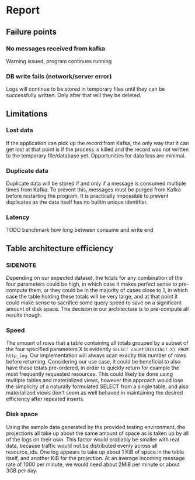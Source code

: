 # Report

## Failure points

### No messages received from kafka

Warning issued, program continues running

### DB write fails (network/server error)

Logs will continue to be stored in temporary files until they can be successfully written.
Only after that will they be deleted.

## Limitations

### Lost data

If the application can pick up the record from Kafka, the only way that it can get lost at that point is if the process is killed
and the record was not written to the temporary file/database yet. Opportunities for data loss are minimal.

### Duplicate data

Duplicate data will be stored if and only if a message is consumed multiple times from Kafka. To prevent this, messages must be purged from Kafka 
before restarting the program. It is practically impossible to prevent duplicates as the data itself has no builtin unique identifier.

### Latency

TODO benchmark how long between consume and write end

## Table architecture efficiency

### SIDENOTE

Depending on our expected dataset, the totals for any combination of the four parameters could be high, in which case it makes perfect sense to pre-compute them,
or they could be in the majority of cases close to 1, in which case the table holding these totals will be very large, and at that point it could make sense
to sacrifice some query speed to save on a significant amount of disk space. The decision in our architecture is to pre-compute all results though.

### Speed

The amount of rows that a table containing all totals grouped by a subset of the four specified parameters X is evidently 
`SELECT count(DISTINCT X) FROM http_log`.
Our implementation will always scan exactly this number of rows before returning. Considering our use case, it could be beneficial to also have these totals
pre-ordered, in order to quickly return for example the most frequently requested resources. This could likely be done using multiple tables and materialized
views, however this approach would lose the simplicity of a naturally formulated SELECT from a single table, and also materialized views don't seem as well 
behaved in maintaining the desired efficiency after repeated inserts. 

### Disk space

Using the sample data generated by the provided testing environment, the projections all take up about the same amount of space as is taken up by all of the 
logs on their own. This factor would probably be smaller with real data, because traffic would not be distributed evenly across all resource_ids.
One log appears to take up about 1 KiB of space in the table itself, and another KiB for the projection. At an average incoming message rate of 1000 per minute,
we would need about 2MiB per minute or about 3GB per day.
